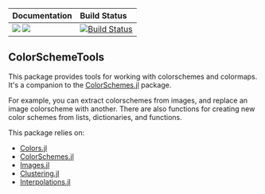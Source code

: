 | **Documentation**                       | **Build Status**                                                                                |
|:--------------------------------------- |:----------------------------------------------------------------------------------------------- |
| [![][docs-stable-img]][docs-stable-url] [![][docs-latest-img]][docs-latest-url] |  [![Build Status][ci-img]][ci-url] | [![][appveyor-img]][appveyor-url] [![][codecov-img]][codecov-url] |

## ColorSchemeTools

This package provides tools for working with colorschemes and colormaps. It's a
companion to the
[ColorSchemes.jl](https://github.com/JuliaGraphics/ColorSchemes.jl) package.

For example, you can extract colorschemes from images, and replace an image
colorscheme with another. There are also functions for creating new color schemes
from lists, dictionaries, and functions.

This package relies on:

- [Colors.jl](https://github.com/JuliaGraphics/Colors.jl)
- [ColorSchemes.jl](https://github.com/JuliaGraphics/ColorSchemes.jl)
- [Images.jl](https://github.com/JuliaImages/Images.jl)
- [Clustering.jl](https://github.com/JuliaStats/Clustering.jl)
- [Interpolations.jl](https://github.com/JuliaMath/Interpolations.jl)

[docs-stable-img]: https://img.shields.io/badge/docs-stable%20release-blue.svg
[docs-stable-url]: https://JuliaGraphics.github.io/ColorSchemeTools.jl/stable/

[docs-latest-img]: https://img.shields.io/badge/docs-in_development-orange.svg
[docs-latest-url]: https://JuliaGraphics.github.io/ColorSchemeTools.jl/latest/

[appveyor-img]: https://ci.appveyor.com/api/projects/status/59hherf65c713iaw/branch/master?svg=true
[appveyor-url]: https://ci.appveyor.com/project/cormullion/colorschemetools-jl

[codecov-img]: https://codecov.io/gh/JuliaGraphics/ColorSchemeTools.jl/branch/master/graph/badge.svg
[codecov-url]: https://codecov.io/gh/JuliaGraphics/ColorSchemeTools.jl

[ci-img]: https://github.com/JuliaGraphics/ColorSchemeTools.jl/workflows/CI/badge.svg
[ci-url]: https://github.com/JuliaGraphics/ColorSchemeTools.jl/actions?query=workflow%3ACI
